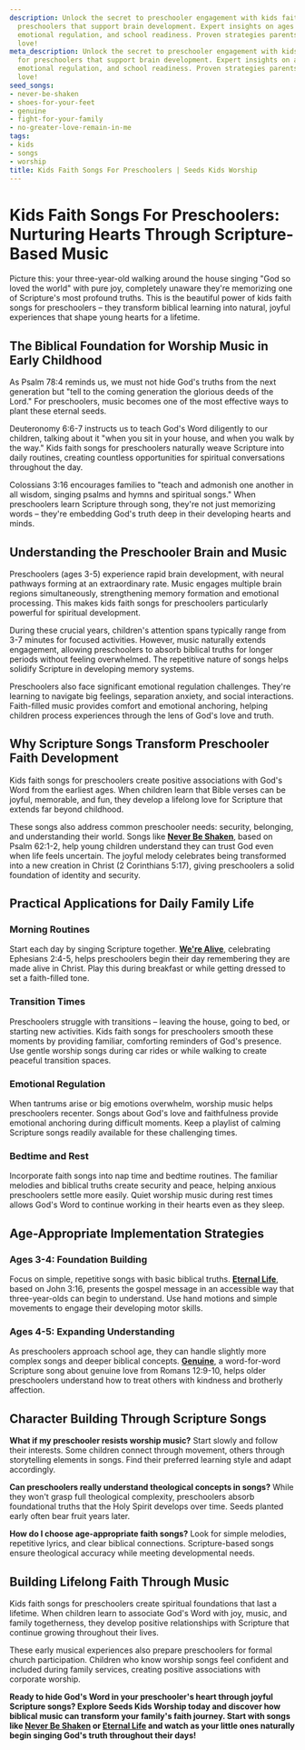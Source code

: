 ```yaml
---
description: Unlock the secret to preschooler engagement with kids faith songs for
  preschoolers that support brain development. Expert insights on ages 3-5 learning,
  emotional regulation, and school readiness. Proven strategies parents and teachers
  love!
meta_description: Unlock the secret to preschooler engagement with kids faith songs
  for preschoolers that support brain development. Expert insights on ages 3-5 learning,
  emotional regulation, and school readiness. Proven strategies parents and teachers
  love!
seed_songs:
- never-be-shaken
- shoes-for-your-feet
- genuine
- fight-for-your-family
- no-greater-love-remain-in-me
tags:
- kids
- songs
- worship
title: Kids Faith Songs For Preschoolers | Seeds Kids Worship
---
```

# Kids Faith Songs For Preschoolers: Nurturing Hearts Through Scripture-Based Music

Picture this: your three-year-old walking around the house singing "God so loved the world" with pure joy, completely unaware they're memorizing one of Scripture's most profound truths. This is the beautiful power of kids faith songs for preschoolers – they transform biblical learning into natural, joyful experiences that shape young hearts for a lifetime.

## The Biblical Foundation for Worship Music in Early Childhood

As Psalm 78:4 reminds us, we must not hide God's truths from the next generation but "tell to the coming generation the glorious deeds of the Lord." For preschoolers, music becomes one of the most effective ways to plant these eternal seeds.

Deuteronomy 6:6-7 instructs us to teach God's Word diligently to our children, talking about it "when you sit in your house, and when you walk by the way." Kids faith songs for preschoolers naturally weave Scripture into daily routines, creating countless opportunities for spiritual conversations throughout the day.

Colossians 3:16 encourages families to "teach and admonish one another in all wisdom, singing psalms and hymns and spiritual songs." When preschoolers learn Scripture through song, they're not just memorizing words – they're embedding God's truth deep in their developing hearts and minds.

## Understanding the Preschooler Brain and Music

Preschoolers (ages 3-5) experience rapid brain development, with neural pathways forming at an extraordinary rate. Music engages multiple brain regions simultaneously, strengthening memory formation and emotional processing. This makes kids faith songs for preschoolers particularly powerful for spiritual development.

During these crucial years, children's attention spans typically range from 3-7 minutes for focused activities. However, music naturally extends engagement, allowing preschoolers to absorb biblical truths for longer periods without feeling overwhelmed. The repetitive nature of songs helps solidify Scripture in developing memory systems.

Preschoolers also face significant emotional regulation challenges. They're learning to navigate big feelings, separation anxiety, and social interactions. Faith-filled music provides comfort and emotional anchoring, helping children process experiences through the lens of God's love and truth.

## Why Scripture Songs Transform Preschooler Faith Development

Kids faith songs for preschoolers create positive associations with God's Word from the earliest ages. When children learn that Bible verses can be joyful, memorable, and fun, they develop a lifelong love for Scripture that extends far beyond childhood.

These songs also address common preschooler needs: security, belonging, and understanding their world. Songs like **[Never Be Shaken](https://seedskidsworship.com/product/never-be-shaken-psalm-621-2-2/)**, based on Psalm 62:1-2, help young children understand they can trust God even when life feels uncertain. The joyful melody celebrates being transformed into a new creation in Christ (2 Corinthians 5:17), giving preschoolers a solid foundation of identity and security.

## Practical Applications for Daily Family Life

### Morning Routines
Start each day by singing Scripture together. **[We're Alive](https://seedskidsworship.com/product/were-alive-ephesians-24-5-2/)**, celebrating Ephesians 2:4-5, helps preschoolers begin their day remembering they are made alive in Christ. Play this during breakfast or while getting dressed to set a faith-filled tone.

### Transition Times
Preschoolers struggle with transitions – leaving the house, going to bed, or starting new activities. Kids faith songs for preschoolers smooth these moments by providing familiar, comforting reminders of God's presence. Use gentle worship songs during car rides or while walking to create peaceful transition spaces.

### Emotional Regulation
When tantrums arise or big emotions overwhelm, worship music helps preschoolers recenter. Songs about God's love and faithfulness provide emotional anchoring during difficult moments. Keep a playlist of calming Scripture songs readily available for these challenging times.

### Bedtime and Rest
Incorporate faith songs into nap time and bedtime routines. The familiar melodies and biblical truths create security and peace, helping anxious preschoolers settle more easily. Quiet worship music during rest times allows God's Word to continue working in their hearts even as they sleep.

## Age-Appropriate Implementation Strategies

### Ages 3-4: Foundation Building
Focus on simple, repetitive songs with basic biblical truths. **[Eternal Life](https://seedskidsworship.com/product/eternal-life-john-316-3/)**, based on John 3:16, presents the gospel message in an accessible way that three-year-olds can begin to understand. Use hand motions and simple movements to engage their developing motor skills.

### Ages 4-5: Expanding Understanding
As preschoolers approach school age, they can handle slightly more complex songs and deeper biblical concepts. **[Genuine](https://seedskidsworship.com/product/genuine-romans-129-10-2/)**, a word-for-word Scripture song about genuine love from Romans 12:9-10, helps older preschoolers understand how to treat others with kindness and brotherly affection.

## Character Building Through Scripture Songs

**What if my preschooler resists worship music?**
Start slowly and follow their interests. Some children connect through movement, others through storytelling elements in songs. Find their preferred learning style and adapt accordingly.

**Can preschoolers really understand theological concepts in songs?**
While they won't grasp full theological complexity, preschoolers absorb foundational truths that the Holy Spirit develops over time. Seeds planted early often bear fruit years later.

**How do I choose age-appropriate faith songs?**
Look for simple melodies, repetitive lyrics, and clear biblical connections. Scripture-based songs ensure theological accuracy while meeting developmental needs.

## Building Lifelong Faith Through Music

Kids faith songs for preschoolers create spiritual foundations that last a lifetime. When children learn to associate God's Word with joy, music, and family togetherness, they develop positive relationships with Scripture that continue growing throughout their lives.

These early musical experiences also prepare preschoolers for formal church participation. Children who know worship songs feel confident and included during family services, creating positive associations with corporate worship.

**Ready to hide God's Word in your preschooler's heart through joyful Scripture songs? Explore Seeds Kids Worship today and discover how biblical music can transform your family's faith journey. Start with songs like [Never Be Shaken](https://seedskidsworship.com/product/never-be-shaken-psalm-621-2-2/) or [Eternal Life](https://seedskidsworship.com/product/eternal-life-john-316-3/) and watch as your little ones naturally begin singing God's truth throughout their days!**

<script type="application/ld+json">
{
  "@context": "https://schema.org",
  "@type": "Article",
  "headline": "Kids Faith Songs For Preschoolers",
  "author": {
    "@type": "Organization",
    "name": "Seeds Kids Worship"
  },
  "publisher": {
    "@type": "Organization",
    "name": "Seeds Kids Worship",
    "logo": {
      "@type": "ImageObject",
      "url": "https://seedskidsworship.com/logo.png"
    }
  },
  "datePublished": "2025-09-05T11:43:51.173052",
  "dateModified": "2025-09-05T11:43:51.173065",
  "description": "Unlock the secret to preschooler engagement with kids faith songs for preschoolers that support brain development. Expert insights on ages 3-5 learning, emotion",
  "mainEntityOfPage": {
    "@type": "WebPage",
    "@id": "https://seedskidsworship.com/activities/kids-faith-songs-for-preschoolers/"
  }
}
</script>

<script type="application/ld+json">
{
  "@context": "https://schema.org",
  "@type": "Product",
  "name": "Never Be Shaken",
  "description": "Joyful song celebrating the transformation of believers into a new creation in Christ (2 Corinthians 5:17) and encouraging kids to live out their new identity.",
  "url": "https://seedskidsworship.com/product/never-be-shaken-psalm-621-2-2/",
  "brand": {
    "@type": "Brand",
    "name": "Seeds Kids Worship"
  },
  "category": "Children's Christian Music",
  "album": "Seeds of Courage"
}
</script>

<script type="application/ld+json">
{
  "@context": "https://schema.org",
  "@type": "Product",
  "name": "Shoes For Your Feet",
  "description": "Dynamic song about having feet fitted with gospel readiness from the armor of God passage Ephesians 6:14-15",
  "url": "https://seedskidsworship.com/product/shoes-for-your-feet-ephesians-614-15-2/",
  "brand": {
    "@type": "Brand",
    "name": "Seeds Kids Worship"
  },
  "category": "Children's Christian Music",
  "album": "The Armor Of God"
}
</script>

<script type="application/ld+json">
{
  "@context": "https://schema.org",
  "@type": "Product",
  "name": "Genuine",
  "description": "A word-for-word scripture song about genuine love and brotherly affection",
  "url": "https://seedskidsworship.com/product/genuine-romans-129-10-2/",
  "brand": {
    "@type": "Brand",
    "name": "Seeds Kids Worship"
  },
  "category": "Children's Christian Music",
  "album": "The Journey"
}
</script>

<script type="application/ld+json">
{
  "@context": "https://schema.org",
  "@type": "Product",
  "name": "Fight For Your Family",
